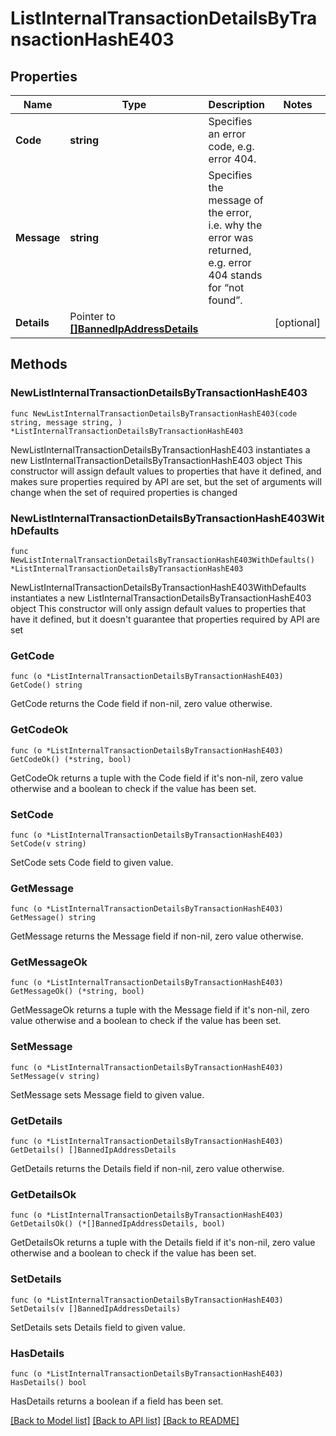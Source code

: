 # ListInternalTransactionDetailsByTransactionHashE403

## Properties

Name | Type | Description | Notes
------------ | ------------- | ------------- | -------------
**Code** | **string** | Specifies an error code, e.g. error 404. | 
**Message** | **string** | Specifies the message of the error, i.e. why the error was returned, e.g. error 404 stands for “not found”. | 
**Details** | Pointer to [**[]BannedIpAddressDetails**](BannedIpAddressDetails.md) |  | [optional] 

## Methods

### NewListInternalTransactionDetailsByTransactionHashE403

`func NewListInternalTransactionDetailsByTransactionHashE403(code string, message string, ) *ListInternalTransactionDetailsByTransactionHashE403`

NewListInternalTransactionDetailsByTransactionHashE403 instantiates a new ListInternalTransactionDetailsByTransactionHashE403 object
This constructor will assign default values to properties that have it defined,
and makes sure properties required by API are set, but the set of arguments
will change when the set of required properties is changed

### NewListInternalTransactionDetailsByTransactionHashE403WithDefaults

`func NewListInternalTransactionDetailsByTransactionHashE403WithDefaults() *ListInternalTransactionDetailsByTransactionHashE403`

NewListInternalTransactionDetailsByTransactionHashE403WithDefaults instantiates a new ListInternalTransactionDetailsByTransactionHashE403 object
This constructor will only assign default values to properties that have it defined,
but it doesn't guarantee that properties required by API are set

### GetCode

`func (o *ListInternalTransactionDetailsByTransactionHashE403) GetCode() string`

GetCode returns the Code field if non-nil, zero value otherwise.

### GetCodeOk

`func (o *ListInternalTransactionDetailsByTransactionHashE403) GetCodeOk() (*string, bool)`

GetCodeOk returns a tuple with the Code field if it's non-nil, zero value otherwise
and a boolean to check if the value has been set.

### SetCode

`func (o *ListInternalTransactionDetailsByTransactionHashE403) SetCode(v string)`

SetCode sets Code field to given value.


### GetMessage

`func (o *ListInternalTransactionDetailsByTransactionHashE403) GetMessage() string`

GetMessage returns the Message field if non-nil, zero value otherwise.

### GetMessageOk

`func (o *ListInternalTransactionDetailsByTransactionHashE403) GetMessageOk() (*string, bool)`

GetMessageOk returns a tuple with the Message field if it's non-nil, zero value otherwise
and a boolean to check if the value has been set.

### SetMessage

`func (o *ListInternalTransactionDetailsByTransactionHashE403) SetMessage(v string)`

SetMessage sets Message field to given value.


### GetDetails

`func (o *ListInternalTransactionDetailsByTransactionHashE403) GetDetails() []BannedIpAddressDetails`

GetDetails returns the Details field if non-nil, zero value otherwise.

### GetDetailsOk

`func (o *ListInternalTransactionDetailsByTransactionHashE403) GetDetailsOk() (*[]BannedIpAddressDetails, bool)`

GetDetailsOk returns a tuple with the Details field if it's non-nil, zero value otherwise
and a boolean to check if the value has been set.

### SetDetails

`func (o *ListInternalTransactionDetailsByTransactionHashE403) SetDetails(v []BannedIpAddressDetails)`

SetDetails sets Details field to given value.

### HasDetails

`func (o *ListInternalTransactionDetailsByTransactionHashE403) HasDetails() bool`

HasDetails returns a boolean if a field has been set.


[[Back to Model list]](../README.md#documentation-for-models) [[Back to API list]](../README.md#documentation-for-api-endpoints) [[Back to README]](../README.md)


